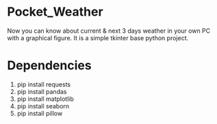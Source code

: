 # Pocket_Weather
Now you can know about current & next 3 days weather in your own PC with a graphical figure.
It is a simple tkinter base python project.

# Dependencies
1. pip install requests 
2. pip install pandas
3. pip install matplotlib
4. pip install seaborn
5. pip install pillow
